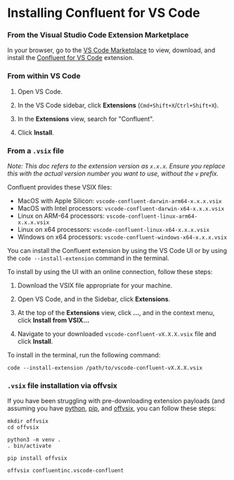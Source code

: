 
# Installing Confluent for VS Code

### From the Visual Studio Code Extension Marketplace

In your browser, go to the [VS Code Marketplace](https://marketplace.visualstudio.com/) to view,
download, and install the
[Confluent for VS Code](https://marketplace.visualstudio.com/items?itemName=confluentinc.vscode-confluent)
extension.

### From within VS Code

1. Open VS Code.

1. In the VS Code sidebar, click **Extensions** (`Cmd+Shift+X`/`Ctrl+Shift+X`).

1. In the **Extensions** view, search for "Confluent".

1. Click **Install**.

### From a `.vsix` file

_Note: This doc refers to the extension version as `x.x.x`. Ensure you replace this with the actual
version number you want to use, without the `v` prefix._

Confluent provides these VSIX files:

- MacOS with Apple Silicon: `vscode-confluent-darwin-arm64-x.x.x.vsix`
- MacOS with Intel processors: `vscode-confluent-darwin-x64-x.x.x.vsix`
- Linux on ARM-64 processors: `vscode-confluent-linux-arm64-x.x.x.vsix`
- Linux on x64 processors: `vscode-confluent-linux-x64-x.x.x.vsix`
- Windows on x64 processors: `vscode-confluent-windows-x64-x.x.x.vsix`

You can install the Confluent extension by using the VS Code UI or by using the
`code --install-extension` command in the terminal.

To install by using the UI with an online connection, follow these steps:

1. Download the VSIX file appropriate for your machine.

1. Open VS Code, and in the Sidebar, click **Extensions**.

1. At the top of the **Extensions** view, click **...**, and in the context menu, click **Install
   from VSIX…**

1. Navigate to your downloaded `vscode-confluent-vX.X.X.vsix` file and click **Install**.

To install in the terminal, run the following command:

```
code --install-extension /path/to/vscode-confluent-vX.X.X.vsix
```

### `.vsix` file installation via offvsix

If you have been struggling with pre-downloading extension payloads (and assuming you have
[python](https://www.python.org/), [pip](https://pypi.org/project/pip/), and
[offvsix](https://github.com/gni/offvsix), you can follow these steps:

```
mkdir offvsix
cd offvsix

python3 -m venv .
. bin/activate

pip install offvsix

offvsix confluentinc.vscode-confluent
```
